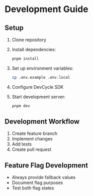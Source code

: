 # Development Guide

## Setup

1. Clone repository
2. Install dependencies:

   ```bash
   pnpm install
   ```

3. Set up environment variables:

   ```bash
   cp .env.example .env.local
   ```

4. Configure DevCycle SDK
5. Start development server:

   ```bash
   pnpm dev
   ```

## Development Workflow

1. Create feature branch
2. Implement changes
3. Add tests
4. Create pull request

## Feature Flag Development

- Always provide fallback values
- Document flag purposes
- Test both flag states
